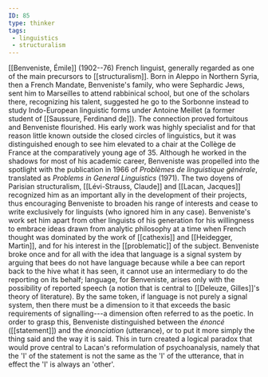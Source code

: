```yaml
---
ID: 85
type: thinker
tags: 
 - linguistics
 - structuralism
---
```


[[Benveniste, Émile]]
(1902--76) French linguist, generally regarded as one of the main
precursors to
[[structuralism]]. Born in
Aleppo in Northern Syria, then a French Mandate, Benveniste's family,
who were Sephardic Jews, sent him to Marseilles to attend rabbinical
school, but one of the scholars there, recognizing his talent, suggested
he go to the Sorbonne instead to study Indo-European linguistic forms
under Antoine Meillet (a former student of [[Saussure, Ferdinand de]]). The connection
proved fortuitous and Benveniste flourished. His early work was highly
specialist and for that reason little known outside the closed circles
of linguistics, but it was distinguished enough to see him elevated to a
chair at the Collège de France at the comparatively young age of 35.
Although he worked in the shadows for most of his academic career,
Benveniste was propelled into the spotlight with the publication in 1966
of *Problèmes de linguistique générale*, translated as *Problems in
General Linguistics* (1971). The two doyens of Parisian structuralism,
[[Lévi-Strauss, Claude]] and
[[Lacan, Jacques]] recognized
him as an important ally in the development of their projects, thus
encouraging Benveniste to broaden his range of interests and cease to
write exclusively for linguists (who ignored him in any case).
Benveniste's work set him apart from other linguists of his generation
for his willingness to embrace ideas drawn from analytic philosophy at a
time when French thought was dominated by the work of
[[cathexis]] and
[[Heidegger, Martin]], and for his
interest in the
[[problematic]] of the
subject. Benveniste broke once and for all with the idea that language
is a signal system by arguing that bees do not have language because
while a bee can report back to the hive what it has seen, it cannot use
an intermediary to do the reporting on its behalf; language, for
Benveniste, arises only with the possibility of reported speech (a
notion that is central to [[Deleuze, Gilles]]'s theory of
literature). By the same token, if language is not purely a signal
system, then there must be a dimension to it that exceeds the basic
requirements of signalling---a dimension often referred to as the
poetic. In order to grasp this, Benveniste distinguished between the
*énoncé* ([[statement]]) and
the *énonciation* (utterance), or to put it more simply the thing said
and the way it is said. This in turn created a logical paradox that
would prove central to Lacan's reformulation of psychoanalysis, namely
that the 'I' of the statement is not the same as the 'I' of the
utterance, that in effect the 'I' is always an 'other'.
